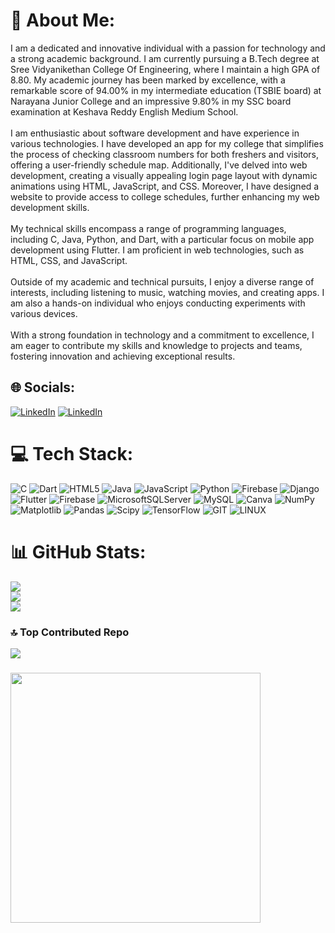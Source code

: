 # 💫 About Me:
I am a dedicated and innovative individual with a passion for technology and a strong academic background. I am currently pursuing a B.Tech degree at Sree Vidyanikethan College Of Engineering, where I maintain a high GPA of 8.80. My academic journey has been marked by excellence, with a remarkable score of 94.00% in my intermediate education (TSBIE board) at Narayana Junior College and an impressive 9.80% in my SSC board examination at Keshava Reddy English Medium School.<br><br>I am enthusiastic about software development and have experience in various technologies. I have developed an app for my college that simplifies the process of checking classroom numbers for both freshers and visitors, offering a user-friendly schedule map. Additionally, I've delved into web development, creating a visually appealing login page layout with dynamic animations using HTML, JavaScript, and CSS. Moreover, I have designed a website to provide access to college schedules, further enhancing my web development skills.<br><br>My technical skills encompass a range of programming languages, including C, Java, Python, and Dart, with a particular focus on mobile app development using Flutter. I am proficient in web technologies, such as HTML, CSS, and JavaScript.<br><br>Outside of my academic and technical pursuits, I enjoy a diverse range of interests, including listening to music, watching movies, and creating apps. I am also a hands-on individual who enjoys conducting experiments with various devices.<br><br>With a strong foundation in technology and a commitment to excellence, I am eager to contribute my skills and knowledge to projects and teams, fostering innovation and achieving exceptional results.


## 🌐 Socials:

[![LinkedIn](https://img.shields.io/badge/LinkedIn-%230077B5.svg?logo=linkedin&logoColor=white)](https://linkedin.com/in/thiruvidhi-revanth)
[![LinkedIn]( https://img.shields.io/badge/Portfolio%20the%8A2BE2)](https://linkedin.com/in/thiruvidhi-revanth)



# 💻 Tech Stack:
![C](https://img.shields.io/badge/c-%2300599C.svg?style=for-the-badge&logo=c&logoColor=white) ![Dart](https://img.shields.io/badge/dart-%230175C2.svg?style=for-the-badge&logo=dart&logoColor=white) ![HTML5](https://img.shields.io/badge/html5-%23E34F26.svg?style=for-the-badge&logo=html5&logoColor=white) ![Java](https://img.shields.io/badge/java-%23ED8B00.svg?style=for-the-badge&logo=openjdk&logoColor=white) ![JavaScript](https://img.shields.io/badge/javascript-%23323330.svg?style=for-the-badge&logo=javascript&logoColor=%23F7DF1E) ![Python](https://img.shields.io/badge/python-3670A0?style=for-the-badge&logo=python&logoColor=ffdd54) ![Firebase](https://img.shields.io/badge/firebase-%23039BE5.svg?style=for-the-badge&logo=firebase) ![Django](https://img.shields.io/badge/django-%23092E20.svg?style=for-the-badge&logo=django&logoColor=white) ![Flutter](https://img.shields.io/badge/Flutter-%2302569B.svg?style=for-the-badge&logo=Flutter&logoColor=white) ![Firebase](https://img.shields.io/badge/Firebase-039BE5?style=for-the-badge&logo=Firebase&logoColor=white) ![MicrosoftSQLServer](https://img.shields.io/badge/Microsoft%20SQL%20Server-CC2927?style=for-the-badge&logo=microsoft%20sql%20server&logoColor=white) ![MySQL](https://img.shields.io/badge/mysql-%2300000f.svg?style=for-the-badge&logo=mysql&logoColor=white) ![Canva](https://img.shields.io/badge/Canva-%2300C4CC.svg?style=for-the-badge&logo=Canva&logoColor=white) ![NumPy](https://img.shields.io/badge/numpy-%23013243.svg?style=for-the-badge&logo=numpy&logoColor=white) ![Matplotlib](https://img.shields.io/badge/Matplotlib-%23ffffff.svg?style=for-the-badge&logo=Matplotlib&logoColor=black) ![Pandas](https://img.shields.io/badge/pandas-%23150458.svg?style=for-the-badge&logo=pandas&logoColor=white) ![Scipy](https://img.shields.io/badge/SciPy-%230C55A5.svg?style=for-the-badge&logo=scipy&logoColor=%white) ![TensorFlow](https://img.shields.io/badge/TensorFlow-%23FF6F00.svg?style=for-the-badge&logo=TensorFlow&logoColor=white) ![GIT](https://img.shields.io/badge/Git-fc6d26?style=for-the-badge&logo=git&logoColor=white) ![LINUX](https://img.shields.io/badge/Linux-FCC624?style=for-the-badge&logo=linux&logoColor=black)
# 📊 GitHub Stats:
![](https://github-readme-stats.vercel.app/api?username=ThiruvidhiRevanth&theme=dark&hide_border=false&include_all_commits=true&count_private=true)<br/>
![](https://github-readme-streak-stats.herokuapp.com/?user=ThiruvidhiRevanth&theme=dark&hide_border=false)<br/>
![](https://github-readme-stats.vercel.app/api/top-langs/?username=ThiruvidhiRevanth&theme=dark&hide_border=false&include_all_commits=true&count_private=true&layout=compact)

### 🔝 Top Contributed Repo
![](https://github-contributor-stats.vercel.app/api?username=ThiruvidhiRevanth&limit=5&theme=dark&combine_all_yearly_contributions=true)

### 
<img src='https://randommeme-five.vercel.app/' style="height: 400px;"/>


